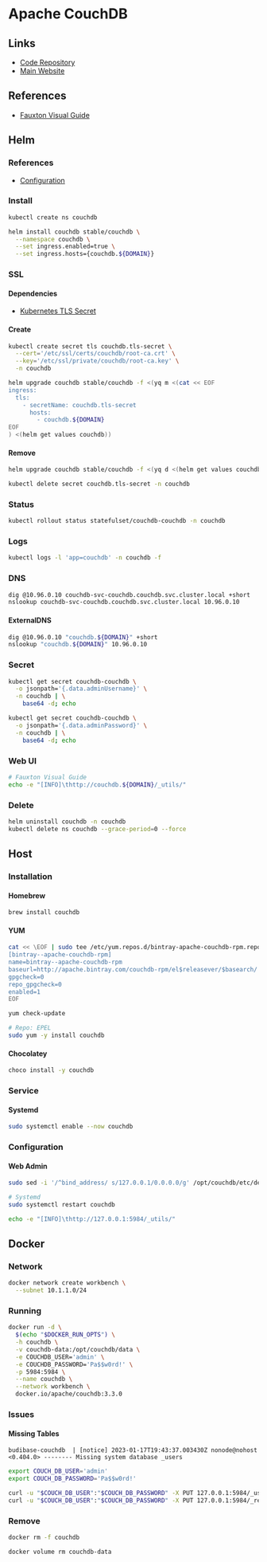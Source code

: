 # Apache CouchDB

## Links

- [Code Repository](https://github.com/apache/couchdb)
- [Main Website](https://couchdb.apache.org)

## References

- [Fauxton Visual Guide](https://couchdb.apache.org/fauxton-visual-guide/index.html)

## Helm

### References

- [Configuration](https://github.com/helm/charts/tree/master/stable/couchdb#configuration)

### Install

```sh
kubectl create ns couchdb
```

```sh
helm install couchdb stable/couchdb \
  --namespace couchdb \
  --set ingress.enabled=true \
  --set ingress.hosts={couchdb.${DOMAIN}}
```

### SSL

#### Dependencies

- [Kubernetes TLS Secret](/k8s-tls-secret.md)

#### Create

```sh
kubectl create secret tls couchdb.tls-secret \
  --cert='/etc/ssl/certs/couchdb/root-ca.crt' \
  --key='/etc/ssl/private/couchdb/root-ca.key' \
  -n couchdb
```

```sh
helm upgrade couchdb stable/couchdb -f <(yq m <(cat << EOF
ingress:
  tls:
    - secretName: couchdb.tls-secret
      hosts:
        - couchdb.${DOMAIN}
EOF
) <(helm get values couchdb))
```

#### Remove

```sh
helm upgrade couchdb stable/couchdb -f <(yq d <(helm get values couchdb) ingress.tls)

kubectl delete secret couchdb.tls-secret -n couchdb
```

### Status

```sh
kubectl rollout status statefulset/couchdb-couchdb -n couchdb
```

### Logs

```sh
kubectl logs -l 'app=couchdb' -n couchdb -f
```

### DNS

```sh
dig @10.96.0.10 couchdb-svc-couchdb.couchdb.svc.cluster.local +short
nslookup couchdb-svc-couchdb.couchdb.svc.cluster.local 10.96.0.10
```

#### ExternalDNS

```sh
dig @10.96.0.10 "couchdb.${DOMAIN}" +short
nslookup "couchdb.${DOMAIN}" 10.96.0.10
```

### Secret

```sh
kubectl get secret couchdb-couchdb \
  -o jsonpath='{.data.adminUsername}' \
  -n couchdb | \
    base64 -d; echo

kubectl get secret couchdb-couchdb \
  -o jsonpath='{.data.adminPassword}' \
  -n couchdb | \
    base64 -d; echo
```

### Web UI

```sh
# Fauxton Visual Guide
echo -e "[INFO]\thttp://couchdb.${DOMAIN}/_utils/"
```

### Delete

```sh
helm uninstall couchdb -n couchdb
kubectl delete ns couchdb --grace-period=0 --force
```

## Host

### Installation

#### Homebrew

```sh
brew install couchdb
```

#### YUM

```sh
cat << \EOF | sudo tee /etc/yum.repos.d/bintray-apache-couchdb-rpm.repo
[bintray--apache-couchdb-rpm]
name=bintray--apache-couchdb-rpm
baseurl=http://apache.bintray.com/couchdb-rpm/el$releasever/$basearch/
gpgcheck=0
repo_gpgcheck=0
enabled=1
EOF
```

```sh
yum check-update

# Repo: EPEL
sudo yum -y install couchdb
```

#### Chocolatey

```sh
choco install -y couchdb
```

### Service

#### Systemd

```sh
sudo systemctl enable --now couchdb
```

### Configuration

#### Web Admin

```sh
sudo sed -i '/^bind_address/ s/127.0.0.1/0.0.0.0/g' /opt/couchdb/etc/default.ini
```

```sh
# Systemd
sudo systemctl restart couchdb
```

```sh
echo -e "[INFO]\thttp://127.0.0.1:5984/_utils/"
```

## Docker

### Network

```sh
docker network create workbench \
  --subnet 10.1.1.0/24
```

### Running

```sh
docker run -d \
  $(echo "$DOCKER_RUN_OPTS") \
  -h couchdb \
  -v couchdb-data:/opt/couchdb/data \
  -e COUCHDB_USER='admin' \
  -e COUCHDB_PASSWORD='Pa$$w0rd!' \
  -p 5984:5984 \
  --name couchdb \
  --network workbench \
  docker.io/apache/couchdb:3.3.0
```

### Issues

#### Missing Tables

```log
budibase-couchdb  | [notice] 2023-01-17T19:43:37.003430Z nonode@nohost <0.404.0> -------- Missing system database _users
```

```sh
export COUCH_DB_USER='admin'
export COUCH_DB_PASSWORD='Pa$$w0rd!'

curl -u "$COUCH_DB_USER":"$COUCH_DB_PASSWORD" -X PUT 127.0.0.1:5984/_users
curl -u "$COUCH_DB_USER":"$COUCH_DB_PASSWORD" -X PUT 127.0.0.1:5984/_replicator
```

### Remove

```sh
docker rm -f couchdb

docker volume rm couchdb-data
```
